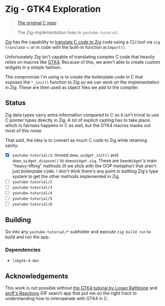 # Zig - GTK4 Exploration

> [The original C repo](https://gitlab.com/LARathbone/gobject-fun)

> The Zig-implementation lives in `youtube-tutorial`.

[Zig](https://ziglang.org) has the capability to [translate C code to Zig](https://ziglang.org/documentation/master/#toc-C-Translation-CLI) code using a CLI tool via `zig translate-c` or in code with the built-in function `@cImport()`.

Unfortunately Zig isn't capable of translating complex C code that heavily relies on macros like [GTK4](https://gtk.org). Because of this, we aren't able to create custom widgets in a simple fashion.

The compromise I'm using is to create the boilerplate code in C that exposes the `*_init()` function to Zig so we can work on the implementation in Zig. These are then used as object files we add to the compiler.

## Status

Zig data types carry extra information compared to C so it isn't trivial to use C pointer types directly in Zig. A lot of explicit casting has to take place, which in fairness happens in C as well, but the GTK4 macros masks out most of this noise.

That said, the idea is to convert as much C code to Zig while retaining sanity:

- [x] `youtube-tutorial/1`: moved `demo_widget_init()` and `demo_widget_dispose()` to `demowidget.zig`. These are `DemoWidget`'s main "heavy-lifting" methods (if we stick with the OOP metaphor) that aren't just boilerplate code. I don't think there's any point in battling Zig's type system to get the other methods implemented in Zig.
- [ ] `youtube-tutorial/2`
- [ ] `youtube-tutorial/3`
- [ ] `youtube-tutorial/4`
- [ ] `youtube-tutorial/5`
- [ ] `youtube-tutorial/6`

## Building

Go into any `youtube-tutorial/*` subfolder and execute `zig build run` to build and run the app.

### Dependencies

- `libgtk-4-dev`

## Acknowledgements

This work is not possible without [the GTK4 tutorial by Logan Rathbone](https://www.youtube.com/playlist?list=PLFnRB0VoVErpBiFZlMg_JAPKdJJobzyV3) and [atoft's Reactions](https://codeberg.org/atoft/Reactions) GIF search app that put me on the right track to understanding how to interoperate with GTK4 in C.
